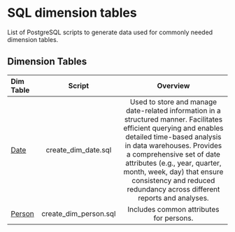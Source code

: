 # SQL dimension tables

List of PostgreSQL scripts to generate data used for commonly needed dimension tables.


## Dimension Tables

Dim Table | Script| Overview
:-- | :--: | :--:
[Date](https://github.com/sean-gits-py/sql_dimension_tables/tree/main/dim_tables/dim_date)| create_dim_date.sql | Used to store and manage date-related information in a structured manner. Facilitates efficient querying and enables detailed time-based analysis in data warehouses. Provides a comprehensive set of date attributes (e.g., year, quarter, month, week, day) that ensure consistency and reduced redundancy across different reports and analyses.
[Person]() | create_dim_person.sql | Includes common attributes for persons.
